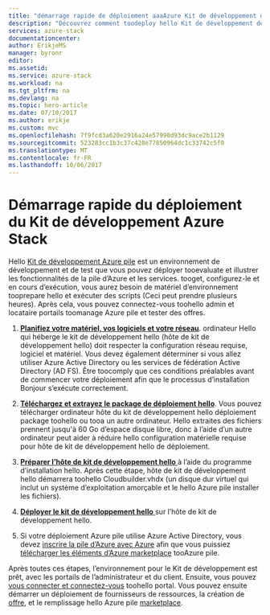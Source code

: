 ```yaml
---
title: "démarrage rapide de déploiement aaaAzure Kit de développement de pile | Documents Microsoft"
description: "Découvrez comment toodeploy hello Kit de développement de pile Azure"
services: azure-stack
documentationcenter: 
author: ErikjeMS
manager: byronr
editor: 
ms.assetid: 
ms.service: azure-stack
ms.workload: na
ms.tgt_pltfrm: na
ms.devlang: na
ms.topic: hero-article
ms.date: 07/10/2017
ms.author: erikje
ms.custom: mvc
ms.openlocfilehash: 7f9fcd3a620e2916a24e57990d93dc9ace2b1129
ms.sourcegitcommit: 523283cc1b3c37c428e77850964dc1c33742c5f0
ms.translationtype: MT
ms.contentlocale: fr-FR
ms.lasthandoff: 10/06/2017
---
```

# <a name="azure-stack-development-kit-deployment-quickstart"></a>Démarrage rapide du déploiement du Kit de développement Azure Stack

Hello [Kit de développement Azure pile](azure-stack-poc.md) est un environnement de développement et de test que vous pouvez déployer tooevaluate et illustrer les fonctionnalités de la pile d’Azure et les services. tooget, configurez-le et en cours d’exécution, vous aurez besoin de matériel d’environnement tooprepare hello et exécuter des scripts (Ceci peut prendre plusieurs heures). Après cela, vous pouvez connectez-vous toohello admin et locataire portails toomanage Azure pile et tester des offres. 

1. [**Planifiez votre matériel, vos logiciels et votre réseau**](azure-stack-deploy.md). ordinateur Hello qui héberge le kit de développement hello (hôte de kit de développement hello) doit respecter la configuration réseau requise, logiciel et matériel. Vous devez également déterminer si vous allez utiliser Azure Active Directory ou les services de fédération Active Directory (AD FS). Être toocomply que ces conditions préalables avant de commencer votre déploiement afin que le processus d’installation Bonjour s’exécute correctement. 

2. [**Téléchargez et extrayez le package de déploiement hello**](azure-stack-run-powershell-script.md#download-and-extract-the-development-kit). Vous pouvez télécharger ordinateur hôte du kit de développement hello déploiement package toohello ou tooa un autre ordinateur. Hello extraites des fichiers prennent jusqu'à 60 Go d’espace disque libre, donc à l’aide d’un autre ordinateur peut aider à réduire hello configuration matérielle requise pour hôte de kit de développement hello de déploiement.

3. [**Préparer l’hôte de kit de développement hello** ](azure-stack-run-powershell-script.md#prepare-the-development-kit-host) à l’aide du programme d’installation hello. Après cette étape, hôte de kit de développement hello démarrera toohello Cloudbuilder.vhdx (un disque dur virtuel qui inclut un système d’exploitation amorçable et le hello Azure pile installer les fichiers).

4. [**Déployer le kit de développement hello** ](azure-stack-run-powershell-script.md#deploy-the-development-kit) sur l’hôte de kit de développement hello.

5. Si votre déploiement Azure pile utilise Azure Active Directory, vous devez [inscrire la pile d’Azure avec Azure](azure-stack-register.md) afin que vous puissiez [télécharger les éléments d’Azure marketplace](azure-stack-download-azure-marketplace-item.md) tooAzure pile.

Après toutes ces étapes, l’environnement pour le Kit de développement est prêt, avec les portails de l’administrateur et du client. Ensuite, vous pouvez [vous connecter et connectez-vous](azure-stack-connect-azure-stack.md) toohello portal. Vous pouvez ensuite démarrer un déploiement de fournisseurs de ressources, la création de [offre](azure-stack-key-features.md#regions-services-plans-offers-and-subscriptions), et le remplissage hello Azure pile [marketplace](azure-stack-marketplace.md).
